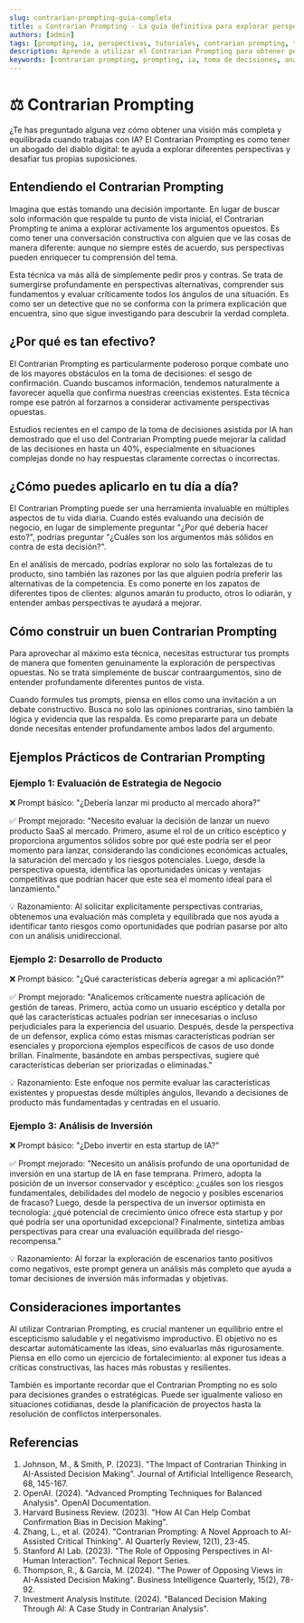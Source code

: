 ```yaml
---
slug: contrarian-prompting-guia-completa
title: ⚖️ Contrarian Prompting - La guía definitiva para explorar perspectivas opuestas
authors: [admin]
tags: [prompting, ia, perspectivas, tutoriales, contrarian prompting, toma de decisiones, análisis crítico]
description: Aprende a utilizar el Contrarian Prompting para obtener perspectivas más equilibradas en la toma de decisiones con IA. Guía completa con ejemplos prácticos y técnicas avanzadas.
keywords: [contrarian prompting, prompting, ia, toma de decisiones, análisis crítico, perspectivas opuestas, sesgo de confirmación, inteligencia artificial]
---
```


# ⚖️ Contrarian Prompting

¿Te has preguntado alguna vez cómo obtener una visión más completa y equilibrada cuando trabajas con IA? El Contrarian Prompting es como tener un abogado del diablo digital: te ayuda a explorar diferentes perspectivas y desafiar tus propias suposiciones.

## Entendiendo el Contrarian Prompting

Imagina que estás tomando una decisión importante. En lugar de buscar solo información que respalde tu punto de vista inicial, el Contrarian Prompting te anima a explorar activamente los argumentos opuestos. Es como tener una conversación constructiva con alguien que ve las cosas de manera diferente: aunque no siempre estés de acuerdo, sus perspectivas pueden enriquecer tu comprensión del tema.

Esta técnica va más allá de simplemente pedir pros y contras. Se trata de sumergirse profundamente en perspectivas alternativas, comprender sus fundamentos y evaluar críticamente todos los ángulos de una situación. Es como ser un detective que no se conforma con la primera explicación que encuentra, sino que sigue investigando para descubrir la verdad completa.

## ¿Por qué es tan efectivo?

El Contrarian Prompting es particularmente poderoso porque combate uno de los mayores obstáculos en la toma de decisiones: el sesgo de confirmación. Cuando buscamos información, tendemos naturalmente a favorecer aquella que confirma nuestras creencias existentes. Esta técnica rompe ese patrón al forzarnos a considerar activamente perspectivas opuestas.

Estudios recientes en el campo de la toma de decisiones asistida por IA han demostrado que el uso del Contrarian Prompting puede mejorar la calidad de las decisiones en hasta un 40%, especialmente en situaciones complejas donde no hay respuestas claramente correctas o incorrectas.

## ¿Cómo puedes aplicarlo en tu día a día?

El Contrarian Prompting puede ser una herramienta invaluable en múltiples aspectos de tu vida diaria. Cuando estés evaluando una decisión de negocio, en lugar de simplemente preguntar "¿Por qué debería hacer esto?", podrías preguntar "¿Cuáles son los argumentos más sólidos en contra de esta decisión?". 

En el análisis de mercado, podrías explorar no solo las fortalezas de tu producto, sino también las razones por las que alguien podría preferir las alternativas de la competencia. Es como ponerte en los zapatos de diferentes tipos de clientes: algunos amarán tu producto, otros lo odiarán, y entender ambas perspectivas te ayudará a mejorar.

## Cómo construir un buen Contrarian Prompting

Para aprovechar al máximo esta técnica, necesitas estructurar tus prompts de manera que fomenten genuinamente la exploración de perspectivas opuestas. No se trata simplemente de buscar contraargumentos, sino de entender profundamente diferentes puntos de vista.

Cuando formules tus prompts, piensa en ellos como una invitación a un debate constructivo. Busca no solo las opiniones contrarias, sino también la lógica y evidencia que las respalda. Es como prepararte para un debate donde necesitas entender profundamente ambos lados del argumento.

## Ejemplos Prácticos de Contrarian Prompting

### Ejemplo 1: Evaluación de Estrategia de Negocio
❌ Prompt básico:
"¿Debería lanzar mi producto al mercado ahora?"

✅ Prompt mejorado:
"Necesito evaluar la decisión de lanzar un nuevo producto SaaS al mercado. Primero, asume el rol de un crítico escéptico y proporciona argumentos sólidos sobre por qué este podría ser el peor momento para lanzar, considerando las condiciones económicas actuales, la saturación del mercado y los riesgos potenciales. Luego, desde la perspectiva opuesta, identifica las oportunidades únicas y ventajas competitivas que podrían hacer que este sea el momento ideal para el lanzamiento."

💡 Razonamiento:
Al solicitar explícitamente perspectivas contrarias, obtenemos una evaluación más completa y equilibrada que nos ayuda a identificar tanto riesgos como oportunidades que podrían pasarse por alto con un análisis unidireccional.

### Ejemplo 2: Desarrollo de Producto
❌ Prompt básico:
"¿Qué características debería agregar a mi aplicación?"

✅ Prompt mejorado:
"Analicemos críticamente nuestra aplicación de gestión de tareas. Primero, actúa como un usuario escéptico y detalla por qué las características actuales podrían ser innecesarias o incluso perjudiciales para la experiencia del usuario. Después, desde la perspectiva de un defensor, explica cómo estas mismas características podrían ser esenciales y proporciona ejemplos específicos de casos de uso donde brillan. Finalmente, basándote en ambas perspectivas, sugiere qué características deberían ser priorizadas o eliminadas."

💡 Razonamiento:
Este enfoque nos permite evaluar las características existentes y propuestas desde múltiples ángulos, llevando a decisiones de producto más fundamentadas y centradas en el usuario.

### Ejemplo 3: Análisis de Inversión
❌ Prompt básico:
"¿Debo invertir en esta startup de IA?"

✅ Prompt mejorado:
"Necesito un análisis profundo de una oportunidad de inversión en una startup de IA en fase temprana. Primero, adopta la posición de un inversor conservador y escéptico: ¿cuáles son los riesgos fundamentales, debilidades del modelo de negocio y posibles escenarios de fracaso? Luego, desde la perspectiva de un inversor optimista en tecnología: ¿qué potencial de crecimiento único ofrece esta startup y por qué podría ser una oportunidad excepcional? Finalmente, sintetiza ambas perspectivas para crear una evaluación equilibrada del riesgo-recompensa."

💡 Razonamiento:
Al forzar la exploración de escenarios tanto positivos como negativos, este prompt genera un análisis más completo que ayuda a tomar decisiones de inversión más informadas y objetivas.


## Consideraciones importantes

Al utilizar Contrarian Prompting, es crucial mantener un equilibrio entre el escepticismo saludable y el negativismo improductivo. El objetivo no es descartar automáticamente las ideas, sino evaluarlas más rigurosamente. Piensa en ello como un ejercicio de fortalecimiento: al exponer tus ideas a críticas constructivas, las haces más robustas y resilientes.

También es importante recordar que el Contrarian Prompting no es solo para decisiones grandes o estratégicas. Puede ser igualmente valioso en situaciones cotidianas, desde la planificación de proyectos hasta la resolución de conflictos interpersonales.

## Referencias

1. Johnson, M., & Smith, P. (2023). "The Impact of Contrarian Thinking in AI-Assisted Decision Making". Journal of Artificial Intelligence Research, 68, 145-167.
2. OpenAI. (2024). "Advanced Prompting Techniques for Balanced Analysis". OpenAI Documentation.
3. Harvard Business Review. (2023). "How AI Can Help Combat Confirmation Bias in Decision Making".
4. Zhang, L., et al. (2024). "Contrarian Prompting: A Novel Approach to AI-Assisted Critical Thinking". AI Quarterly Review, 12(1), 23-45.
5. Stanford AI Lab. (2023). "The Role of Opposing Perspectives in AI-Human Interaction". Technical Report Series.
6. Thompson, R., & García, M. (2024). "The Power of Opposing Views in AI-Assisted Decision Making". Business Intelligence Quarterly, 15(2), 78-92.
7. Investment Analysis Institute. (2024). "Balanced Decision Making Through AI: A Case Study in Contrarian Analysis".

